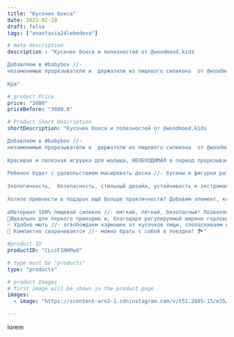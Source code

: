 ```yaml
---
title: "Кусочек бокса"
date: 2021-02-18
draft: false
tags: ["anastasia24lebedeva"]

# meta description
description : "Кусочек бокса и полезностей от @woodmood.kids

Добавляем в #babybox //- ⠀
незаменимые прорезыватели и  держатели из пищевого силикона  от @woodmood.kids ⠀
⠀
Кра"

# product Price
price: "3000"
priceBefore: "3600.0"

# Product Short Description
shortDescription: "Кусочек бокса и полезностей от @woodmood.kids

Добавляем в #babybox //- ⠀
незаменимые прорезыватели и  держатели из пищевого силикона  от @woodmood.kids ⠀
⠀
Красивая и полезная игрушка для малыша, НЕОБХОДИМАЯ в период прорезывания зубов, ведь они не травмируют детские зубки и десны, а приятная нежная структура заставляет возвращаться к ним снова и снова. Изделия служат долгие годы, не теряя своих первоначальных безупречных качеств //- пластичность, упругость, термоустойчивость. ⠀
⠀
Ребенок будет с удовольствием масировать десна //- бусины и фигурки развлекут малыша. Разнообразие форм поможет развивать сенсорное  восприятие и мелкую моторику, а мама сможет не переживать о падении пустышки или погремушки. ⠀
⠀
Экологичность,  безопасность, стильный дизайн, устойчивость к экстремальным температурам и практичности, вот что привлекает прогресианых мам!!⠀
⠀
Хотите привнести в подарок ещё больше практичности? Добавим элемент, который будет радовать маму и малыша долгие годы //-  нагрудник с кормашком 🦘⠀
⠀
♻️Материал 100% пищевой силикон //- мягкий, лёгкий, безопасный! Позволяет нагруднику плотно прилегать к телу ребенка, не топорщится //- не мешает  малышу спокойно кушать!⠀
🥦Идеально для первого прикорма и, благодаря регулируемой ширине горловины, прослужит до 4//-5 лет или до момента когда количество пронесенной мимо рта еды сойдёт на 0 🤭😉⠀
💦 Удобно мыть //- освобождаем кармашек от кусочков пищи, споласкиваем водой (можно добавить ср//-во для мытья детской посуды и помыть в посудомоечной машине!!) и насухо протираем полотенцем. Всё //- нагрудник готов к использованию! ⠀
👛 Компактно сворачивается //- можно брать с собой в поездки! 🏞️"

#product ID
productID: "CLccF1HHPwd"

# type must be "products"
type: "products"

# product Images
# first image will be shown in the product page
images:
  - image: "https://scontent-arn2-1.cdninstagram.com/v/t51.2885-15/e35/151134934_467530397609531_578079621298449040_n.jpg?se=8&tp=1&_nc_ht=scontent-arn2-1.cdninstagram.com&_nc_cat=111&_nc_ohc=070AaAFX7TwAX8KxFNQ&ccb=7-4&oh=475144a9653786c6bb2e117d2ec3f403&oe=60820842&ig_cache_key=MjUxMjAwNjIzODA5MzI0NTQ2OQ%3D%3D.2-ccb7-4"

---
```

lorem
